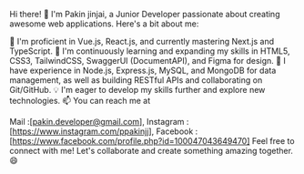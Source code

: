 Hi there! 👋
I'm Pakin jinjai, a Junior Developer passionate about creating awesome web applications. Here's a bit about me:

🔭 I'm proficient in Vue.js, React.js, and currently mastering Next.js and TypeScript.
🌱 I'm continuously learning and expanding my skills in HTML5, CSS3, TailwindCSS, SwaggerUI (DocumentAPI), and Figma for design.
💼 I have experience in Node.js, Express.js, MySQL, and MongoDB for data management, as well as building RESTful APIs and collaborating on Git/GitHub.
💡 I'm eager to develop my skills further and explore new technologies.
📫 You can reach me at

Mail :[pakin.developer@gmail.com],
Instagram :[https://www.instagram.com/ppakinjj],
Facebook :[https://www.facebook.com/profile.php?id=100047043649470]
Feel free to connect with me! Let's collaborate and create something amazing together. 😄
